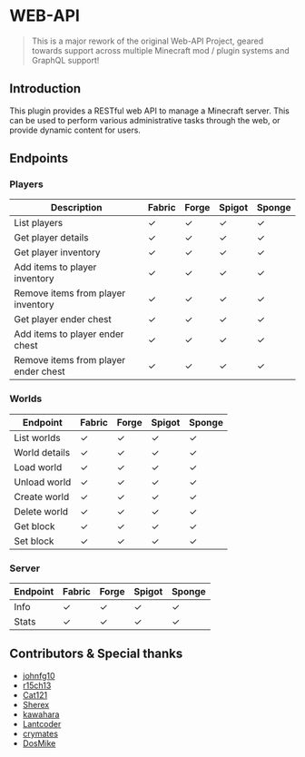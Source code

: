 # WEB-API

> This is a major rework of the original Web-API Project,
> geared towards support across multiple Minecraft mod / plugin systems
> and GraphQL support!

## Introduction

This plugin provides a RESTful web API to manage a Minecraft server. This can be used to perform various administrative
tasks through the web, or provide dynamic content for users.

## Endpoints

### Players

| Description                          | Fabric | Forge | Spigot | Sponge |
|--------------------------------------|--------|-------|--------|--------|
| List players                         | ✓      | ✓     | ✓      | ✓      |
| Get player details                   | ✓      | ✓     | ✓      | ✓      |
| Get player inventory                 | ✓      | ✓     | ✓      | ✓      |
| Add items to player inventory        | ✓      | ✓     | ✓      | ✓      |
| Remove items from player inventory   | ✓      | ✓     | ✓      | ✓      |
| Get player ender chest               | ✓      | ✓     | ✓      | ✓      |
| Add items to player ender chest      | ✓      | ✓     | ✓      | ✓      |
| Remove items from player ender chest | ✓      | ✓     | ✓      | ✓      |

### Worlds

| Endpoint      | Fabric | Forge | Spigot | Sponge |
|---------------|--------|-------|--------|--------|
| List worlds   | ✓      | ✓     | ✓      | ✓      |
| World details | ✓      | ✓     | ✓      | ✓      |
| Load world    | ✓      | ✓     | ✓      | ✓      |
| Unload world  | ✓      | ✓     | ✓      | ✓      |
| Create world  | ✓      | ✓     | ✓      | ✓      |
| Delete world  | ✓      | ✓     | ✓      | ✓      |
| Get block     | ✓      | ✓     | ✓      | ✓      |
| Set block     | ✓      | ✓     | ✓      | ✓      |

### Server

| Endpoint | Fabric | Forge | Spigot | Sponge |
|----------|--------|-------|--------|--------|
| Info     | ✓      | ✓     | ✓      | ✓      |
| Stats    | ✓      | ✓     | ✓      | ✓      |

## Contributors & Special thanks

- [johnfg10](https://github.com/johnfg10)
- [r15ch13](https://github.com/r15ch13)
- [Cat121](https://github.com/Cat121)
- [Sherex](https://github.com/Sherex)
- [kawahara](https://github.com/kawahara)
- [Lantcoder](https://github.com/Lantcoder)
- [crymates](https://github.com/crymates)
- [DosMike](https://github.com/DosMike)

